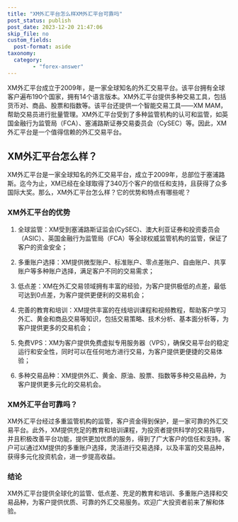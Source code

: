 ```yaml
---
title: "XM外汇平台怎么样XM外汇平台可靠吗"
post_status: publish
post_date: 2023-12-20 21:47:06
skip_file: no
custom_fields: 
  post-format: aside
taxonomy:
  category:
        - "forex-answer"
---
```


XM外汇平台成立于2009年，是一家全球知名的外汇交易平台。该平台拥有全球客户遍布190个国家，拥有14个语言版本。XM外汇平台提供多种交易工具，包括货币对、商品、股票和指数等。该平台还提供一个智能交易工具——XM MAM，帮助交易员进行批量管理。XM外汇平台受到了多种监管机构的认可和监管，如英国金融行为监管局（FCA）、塞浦路斯证券交易委员会（CySEC）等。因此，XM外汇平台是一个值得信赖的外汇交易平台。

## XM外汇平台怎么样？

XM外汇平台是一家全球知名的外汇交易平台，成立于2009年，总部位于塞浦路斯。迄今为止，XM已经在全球取得了340万个客户的信任和支持，且获得了众多国际大奖。那么，XM外汇平台怎么样？它的优势和特点有哪些呢？

### XM外汇平台的优势

1. 全球监管：XM受到塞浦路斯证监会(CySEC)、澳大利亚证券和投资委员会（ASIC）、英国金融行为监管局（FCA）等全球权威监管机构的监管，保证了客户的资金安全；

2. 多重账户选择：XM提供微型账户、标准账户、零点差账户、自由账户、共享账户等多种账户选择，满足客户不同的交易需求；

3. 低点差：XM在外汇交易领域拥有丰富的经验，为客户提供极低的点差，最低可达到0点差，为客户提供更便利的交易机会；

4. 完善的教育和培训：XM提供丰富的在线培训课程和视频教程，帮助客户学习外汇、黄金和商品交易等知识，包括交易策略、技术分析、基本面分析等，为客户提供更多的交易机会；

5. 免费VPS：XM为客户提供免费虚拟专用服务器（VPS），确保交易平台的稳定运行和安全性，同时可以在任何地方进行交易，为客户提供更便捷的交易体验；

6. 多种交易品种：XM提供外汇、黄金、原油、股票、指数等多种交易品种，为客户提供更多元化的交易机会。

### XM外汇平台可靠吗？

XM外汇平台经过多重监管机构的监管，客户资金得到保护，是一家可靠的外汇交易平台。此外，XM提供充足的教育和培训课程，为投资者提供科学的交易指导，并且积极改善平台功能，提供更加优质的服务，得到了广大客户的信任和支持。客户可以通过XM提供的多重账户选择，灵活进行交易选择，以及丰富的交易品种，获得多元化投资机会，进一步提高收益。

### 结论

XM外汇平台提供全球化的监管、低点差、充足的教育和培训、多重账户选择和交易品种，为客户提供优质、可靠的外汇交易服务。欢迎广大投资者前来了解和体验。